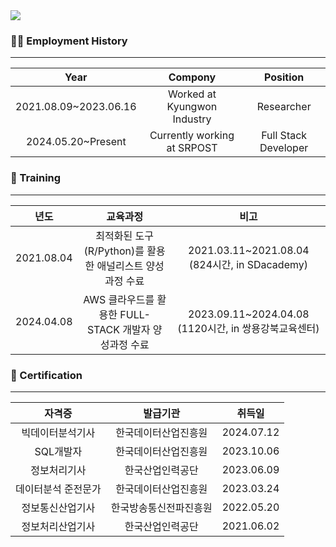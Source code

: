<img src="https://capsule-render.vercel.app/api?type=waving&color=auto&height=250&section=header&text=LEE%20EUI%20GWANG&fontColor=FFFFFF&fontAlign=75&fontSize=50" />

<h3 text-decoration="underline">👨‍💼 Employment History</h3>
<hr>

| Year | Compony | Position |
|:------:|:---:|:---:|
|2021.08.09~2023.06.16|Worked at Kyungwon Industry|Researcher|
|2024.05.20~Present|Currently working at SRPOST|Full Stack Developer|

<h3 text-decoration="underline">🏫 Training </h3>
<hr>

| 년도 | 교육과정 | 비고 |
|:------:|:---:|:---:|
|2021.08.04|최적화된 도구(R/Python)를 활용한 애널리스트 양성과정 수료|2021.03.11~2021.08.04 (824시간, in SDacademy)|
|2024.04.08|AWS 클라우드를 활용한 FULL-STACK 개발자 양성과정 수료|2023.09.11~2024.04.08 (1120시간, in 쌍용강북교육센터)|

<h3 text-decoration="underline">📄 Certification </h3>
<hr>

| 자격증 | 발급기관 | 취득일 |
|:------:|:---:|:---:|
|빅데이터분석기사|한국데이터산업진흥원|2024.07.12|
|SQL개발자|한국데이터산업진흥원|2023.10.06|
|정보처리기사|한국산업인력공단|2023.06.09|
|데이터분석 준전문가|한국데이터산업진흥원|2023.03.24|
|정보통신산업기사|한국방송통신전파진흥원|2022.05.20|
|정보처리산업기사|한국산업인력공단|2021.06.02|
